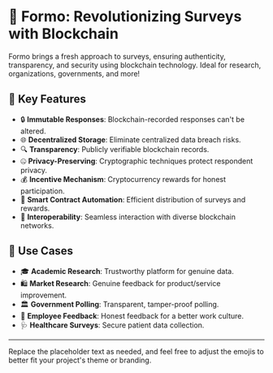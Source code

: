 # 📝 Formo: Revolutionizing Surveys with Blockchain

Formo brings a fresh approach to surveys, ensuring authenticity, transparency, and security using blockchain technology. Ideal for research, organizations, governments, and more!

## 🌟 Key Features
- 🔒 **Immutable Responses**: Blockchain-recorded responses can't be altered.
- 🌐 **Decentralized Storage**: Eliminate centralized data breach risks.
- 🔍 **Transparency**: Publicly verifiable blockchain records.
- 🤐 **Privacy-Preserving**: Cryptographic techniques protect respondent privacy.
- 💰 **Incentive Mechanism**: Cryptocurrency rewards for honest participation.
- 🤖 **Smart Contract Automation**: Efficient distribution of surveys and rewards.
- 🔗 **Interoperability**: Seamless interaction with diverse blockchain networks.

## 🚀 Use Cases
- 🎓 **Academic Research**: Trustworthy platform for genuine data.
- 🛍️ **Market Research**: Genuine feedback for product/service improvement.
- 🏛️ **Government Polling**: Transparent, tamper-proof polling.
- 🏢 **Employee Feedback**: Honest feedback for a better work culture.
- 🩺 **Healthcare Surveys**: Secure patient data collection.

---

Replace the placeholder text as needed, and feel free to adjust the emojis to better fit your project's theme or branding.
